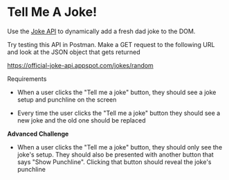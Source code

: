 # Tell Me A Joke!

Use the [Joke API](https://github.com/15Dkatz/official_joke_api) to dynamically add a fresh dad joke to the DOM.

Try testing this API in Postman. Make a GET request to the following URL and look at the JSON object that gets returned

https://official-joke-api.appspot.com/jokes/random

Requirements

- When a user clicks the "Tell me a joke" button, they should see a joke setup and punchline on the screen

- Every time the user clicks the "Tell me a joke" button they should see a new joke and the old one should be replaced

**Advanced Challenge**

- When a user clicks the "Tell me a joke" button, they should only see the joke's setup. They should also be presented with another button that says "Show Punchline". Clicking that button should reveal the joke's punchline

